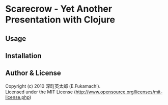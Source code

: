 # Scarecrow - Yet Another Presentation with Clojure

## Usage

## Installation

## Author & License

Copyright (c) 2010 深町英太郎 (E.Fukamachi).  
Licensed under the MIT License (http://www.opensource.org/licenses/mit-license.php)

